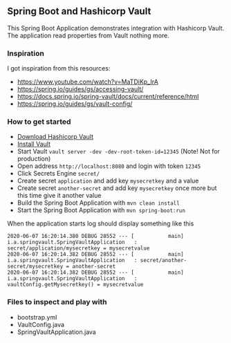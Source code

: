 ## Spring Boot and Hashicorp Vault
This Spring Boot Application demonstrates integration with Hashicorp Vault.
The application read properties from Vault nothing more.

### Inspiration
I got inspiration from this resources:
* https://www.youtube.com/watch?v=MaTDiKp_IrA
* https://spring.io/guides/gs/accessing-vault/
* https://docs.spring.io/spring-vault/docs/current/reference/html
* https://spring.io/guides/gs/vault-config/

### How to get started
* [Download Hashicorp Vault](https://www.vaultproject.io/downloads)
* [Install Vault](https://learn.hashicorp.com/vault/getting-started/install)
* Start Vault `vault server -dev -dev-root-token-id=12345` (Note! Not for production)
* Open address `http://localhost:8080` and login with token `12345`
* Click Secrets Engine `secret/`
* Create secret `application` and add key `mysecretkey` and a value
* Create secret `another-secret` and add key `mysecretkey` once more but this time give it another value
* Build the Spring Boot Application with `mvn clean install`
* Start the Spring Boot Application with `mvn spring-boot:run`

When the application starts log should display something like this
```
2020-06-07 16:20:14.380 DEBUG 28552 --- [           main] i.a.springvault.SpringVaultApplication   : secret/application/mysecretkey = mysecretvalue
2020-06-07 16:20:14.382 DEBUG 28552 --- [           main] i.a.springvault.SpringVaultApplication   : secret/another-secret/mysecretkey = another-secret
2020-06-07 16:20:14.382 DEBUG 28552 --- [           main] i.a.springvault.SpringVaultApplication   : vaultConfig.getMysecretkey() = mysecretvalue
```

### Files to inspect and play with
* bootstrap.yml
* VaultConfig.java
* SpringVaultApplication.java 